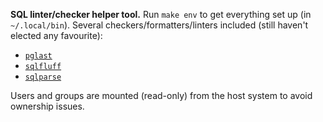 **SQL linter/checker helper tool.** Run `make env` to get everything set up (in
`~/.local/bin`). Several checkers/formatters/linters included (still haven't elected any
favourite):

* [`pglast`](https://github.com/lelit/pglast)
* [`sqlfluff`](https://github.com/sqlfluff/sqlfluff)
* [`sqlparse`](https://github.com/andialbrecht/sqlparse)

Users and groups are mounted (read-only) from the host system to avoid ownership issues.
